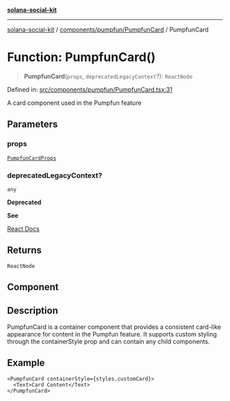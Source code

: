 [**solana-social-kit**](../../../../README.md)

***

[solana-social-kit](../../../../README.md) / [components/pumpfun/PumpfunCard](../README.md) / PumpfunCard

# Function: PumpfunCard()

> **PumpfunCard**(`props`, `deprecatedLegacyContext`?): `ReactNode`

Defined in: [src/components/pumpfun/PumpfunCard.tsx:31](https://github.com/SendArcade/solana-social-starter/blob/98f94bb63d3814df24512365f6ae706d273e698f/src/components/pumpfun/PumpfunCard.tsx#L31)

A card component used in the Pumpfun feature

## Parameters

### props

[`PumpfunCardProps`](../interfaces/PumpfunCardProps.md)

### deprecatedLegacyContext?

`any`

**Deprecated**

**See**

[React Docs](https://legacy.reactjs.org/docs/legacy-context.html#referencing-context-in-lifecycle-methods)

## Returns

`ReactNode`

## Component

## Description

PumpfunCard is a container component that provides a consistent card-like appearance
for content in the Pumpfun feature. It supports custom styling through the containerStyle
prop and can contain any child components.

## Example

```tsx
<PumpfunCard containerStyle={styles.customCard}>
  <Text>Card Content</Text>
</PumpfunCard>
```

